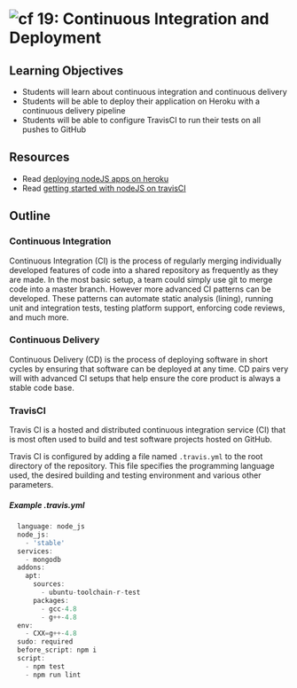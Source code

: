 ![cf](http://i.imgur.com/7v5ASc8.png) 19: Continuous Integration and Deployment
===

## Learning Objectives
* Students will learn about continuous integration and continuous delivery
* Students will be able to deploy their application on Heroku with a continuous delivery pipeline
* Students will be able to configure TravisCI to run their tests on all pushes to GitHub

## Resources
* Read [deploying nodeJS apps on heroku](https://devcenter.heroku.com/articles/deploying-nodejs)
* Read [getting started with nodeJS on travisCI](https://docs.travis-ci.com/user/languages/javascript-with-nodejs)

## Outline

### Continuous Integration
Continuous Integration (CI) is the process of regularly merging individually developed features of code into a shared repository as frequently as they are made. In the most basic setup, a team could simply use git to merge code into a master branch. However more advanced CI patterns can be developed. These patterns can automate static analysis (lining), running unit and integration tests, testing platform support, enforcing code reviews, and much more.

### Continuous Delivery
Continuous Delivery (CD) is the process of deploying software in short cycles by ensuring that software can be deployed at any time. CD pairs very will with advanced CI setups that help ensure the core product is always a stable code base.

### TravisCI
Travis CI is a hosted and distributed continuous integration service (CI) that is most often used to build and test software projects hosted on GitHub.

Travis CI is configured by adding a file named `.travis.yml` to the root directory of the repository. This file specifies the programming language used, the desired building and testing environment and various other parameters.

##### Example .travis.yml

``` javascript
  language: node_js
  node_js:
    - 'stable'
  services:
    - mongodb
  addons:
    apt:
      sources:
        - ubuntu-toolchain-r-test
      packages:
        - gcc-4.8
        - g++-4.8
  env:
    - CXX=g++-4.8
  sudo: required
  before_script: npm i
  script:
    - npm test
    - npm run lint
```
